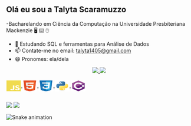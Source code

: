 ## Olá eu sou a Talyta Scaramuzzo

-Bacharelando em Ciência da Computação na Universidade Presbiteriana Mackenzie 🖥️ ⌨️ 🖱️
- 🌱 Estudando SQL e ferramentas para Análise de Dados
- 📫 Contate-me no email: talyta1405@gmail.com
- 😄 Pronomes: ela/dela


<div align="center">
  <a href="https://github.com/ll-talyta-ll">
  <img height="180em" src="https://github-readme-stats.vercel.app/api?username=ll-talyta-ll&show_icons=true&theme=dracula&include_all_commits=true&count_private=true"/>
  <img height="180em" src="https://github-readme-stats.vercel.app/api/top-langs/?username=ll-talyta-ll&layout=compact&langs_count=7&theme=dracula"/>
</div>
  
<div style="display: inline_block"><br>
  <img align="center" alt="Rafa-Js" height="30" width="40" src="https://raw.githubusercontent.com/devicons/devicon/master/icons/javascript/javascript-plain.svg">
  <img align="center" alt="Rafa-HTML" height="30" width="40" src="https://raw.githubusercontent.com/devicons/devicon/master/icons/html5/html5-original.svg">
  <img align="center" alt="Rafa-CSS" height="30" width="40" src="https://raw.githubusercontent.com/devicons/devicon/master/icons/css3/css3-original.svg">
  <img align="center" alt="Rafa-Python" height="30" width="40" src="https://raw.githubusercontent.com/devicons/devicon/master/icons/python/python-original.svg">
  <img align="center" alt="Rafa-Csharp" height="30" width="40" src="https://raw.githubusercontent.com/devicons/devicon/master/icons/csharp/csharp-original.svg">

</div>

   ##
  <div>
  <a href = "mailto:talyta1405@gmail.com"><img src="https://img.shields.io/badge/-Gmail-%23333?style=for-the-badge&logo=gmail&logoColor=white" target="_blank"></a>
  <a href="https://www.linkedin.com/in/talyta-scaramuzzo-01a277195/" target="_blank"><img src="https://img.shields.io/badge/-LinkedIn-%230077B5?style=for-the-badge&logo=linkedin&logoColor=white" target="_blank"></a> 
  </div>  

  ![Snake animation](https://github.com/ll-talyta-ll/ll-talyta-ll/blob/output/github-contribution-grid-snake.svg)
